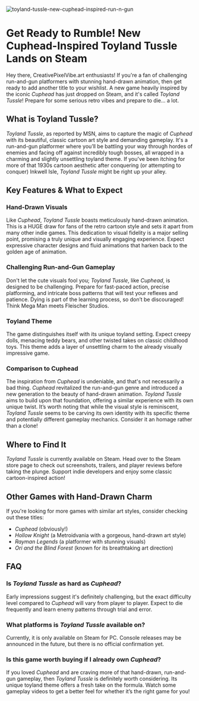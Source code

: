 ![toyland-tussle-new-cuphead-inspired-run-n-gun](https://images.pexels.com/photos/6492277/pexels-photo-6492277.jpeg?auto=compress&cs=tinysrgb&fit=crop&h=627&w=1200)

# Get Ready to Rumble! New Cuphead-Inspired Toyland Tussle Lands on Steam

Hey there, CreativePixelVibe.art enthusiasts! If you're a fan of challenging run-and-gun platformers with stunning hand-drawn animation, then get ready to add another title to your wishlist. A new game heavily inspired by the iconic *Cuphead* has just dropped on Steam, and it's called *Toyland Tussle*! Prepare for some serious retro vibes and prepare to die... a lot.

## What is Toyland Tussle?

*Toyland Tussle*, as reported by MSN, aims to capture the magic of *Cuphead* with its beautiful, classic cartoon art style and demanding gameplay. It's a run-and-gun platformer where you’ll be battling your way through hordes of enemies and facing off against incredibly tough bosses, all wrapped in a charming and slightly unsettling toyland theme. If you've been itching for more of that 1930s cartoon aesthetic after conquering (or attempting to conquer) Inkwell Isle, *Toyland Tussle* might be right up your alley.

## Key Features & What to Expect

### Hand-Drawn Visuals

Like *Cuphead*, *Toyland Tussle* boasts meticulously hand-drawn animation. This is a HUGE draw for fans of the retro cartoon style and sets it apart from many other indie games. This dedication to visual fidelity is a major selling point, promising a truly unique and visually engaging experience. Expect expressive character designs and fluid animations that harken back to the golden age of animation.

### Challenging Run-and-Gun Gameplay

Don't let the cute visuals fool you; *Toyland Tussle*, like *Cuphead*, is designed to be challenging. Prepare for fast-paced action, precise platforming, and intricate boss patterns that will test your reflexes and patience. Dying is part of the learning process, so don’t be discouraged! Think Mega Man meets Fleischer Studios.

### Toyland Theme

The game distinguishes itself with its unique toyland setting. Expect creepy dolls, menacing teddy bears, and other twisted takes on classic childhood toys. This theme adds a layer of unsettling charm to the already visually impressive game.

### Comparison to Cuphead

The inspiration from *Cuphead* is undeniable, and that's not necessarily a bad thing. *Cuphead* revitalized the run-and-gun genre and introduced a new generation to the beauty of hand-drawn animation. *Toyland Tussle* aims to build upon that foundation, offering a similar experience with its own unique twist. It’s worth noting that while the visual style is reminiscent, *Toyland Tussle* seems to be carving its own identity with its specific theme and potentially different gameplay mechanics. Consider it an homage rather than a clone!

## Where to Find It

*Toyland Tussle* is currently available on Steam. Head over to the Steam store page to check out screenshots, trailers, and player reviews before taking the plunge. Support indie developers and enjoy some classic cartoon-inspired action!

## Other Games with Hand-Drawn Charm

If you're looking for more games with similar art styles, consider checking out these titles:

*   *Cuphead* (obviously!)
*   *Hollow Knight* (a Metroidvania with a gorgeous, hand-drawn art style)
*   *Rayman Legends* (a platformer with stunning visuals)
*   *Ori and the Blind Forest* (known for its breathtaking art direction)

## FAQ

### Is *Toyland Tussle* as hard as *Cuphead*?

Early impressions suggest it's definitely challenging, but the exact difficulty level compared to *Cuphead* will vary from player to player. Expect to die frequently and learn enemy patterns through trial and error.

### What platforms is *Toyland Tussle* available on?

Currently, it is only available on Steam for PC. Console releases may be announced in the future, but there is no official confirmation yet.

### Is this game worth buying if I already own *Cuphead*?

If you loved *Cuphead* and are craving more of that hand-drawn, run-and-gun gameplay, then *Toyland Tussle* is definitely worth considering. Its unique toyland theme offers a fresh take on the formula. Watch some gameplay videos to get a better feel for whether it’s the right game for you!

